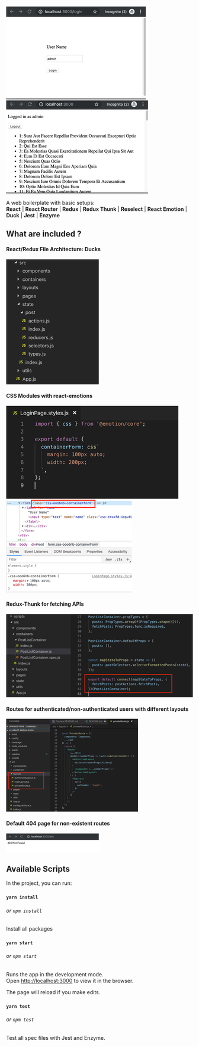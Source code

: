 ![Page 1](https://raw.githubusercontent.com/nlt2390/le-react-redux-duck/master/readme/img_page1.jpg)
&nbsp;&nbsp;&nbsp;&nbsp;![Page 2](https://raw.githubusercontent.com/nlt2390/le-react-redux-duck/master/readme/img_page2.jpg)

A web boilerplate with basic setups:<br>
**React** | **React Router** | **Redux** | **Redux Thunk** | **Reselect** | **React Emotion** | **Duck** | **Jest** | **Enzyme**

## What are included ?
#### React/Redux File Architecture: Ducks
![File Structure](https://raw.githubusercontent.com/nlt2390/le-react-redux-duck/master/readme/img_file_structure.jpg)

#### CSS Modules with react-emotions
![CSS Modules](https://raw.githubusercontent.com/nlt2390/le-react-redux-duck/master/readme/img_styles.jpg)
![CSS Modules 2](https://raw.githubusercontent.com/nlt2390/le-react-redux-duck/master/readme/img_styles2.jpg)

#### Redux-Thunk for fetching APIs
![Redux Thunk](https://raw.githubusercontent.com/nlt2390/le-react-redux-duck/master/readme/img_thunk.jpg)

#### Routes for authenticated/non-authenticated users with different layouts
![Routes](https://raw.githubusercontent.com/nlt2390/le-react-redux-duck/master/readme/img_layouts.jpg)

#### Default 404 page for non-existent routes
![404](https://raw.githubusercontent.com/nlt2390/le-react-redux-duck/master/readme/img_404.jpg)

## Available Scripts

In the project, you can run:

#### `yarn install` 
###### or `npm install`

Install all packages<br>

#### `yarn start`
###### or `npm start`

Runs the app in the development mode.<br>
Open [http://localhost:3000](http://localhost:3000) to view it in the browser.

The page will reload if you make edits.<br>

#### `yarn test`
###### or `npm test`
Test all spec files with Jest and Enzyme.
